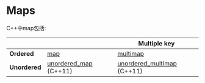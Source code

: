 # Maps

C++中map包括: 

|               |                                                              | Multiple key                                                 |
| ------------- | ------------------------------------------------------------ | ------------------------------------------------------------ |
| **Ordered**   | [map](https://en.cppreference.com/w/cpp/container/map)       | [multimap](https://en.cppreference.com/w/cpp/container/multimap) |
| **Unordered** | [unordered_map](https://en.cppreference.com/w/cpp/container/unordered_map) (C++11) | [unordered_multimap](https://en.cppreference.com/w/cpp/container/unordered_multimap) (C++11) |







